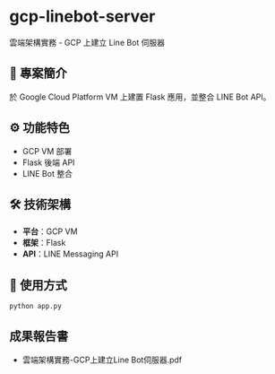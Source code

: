 # gcp-linebot-server
雲端架構實務 - GCP 上建立 Line Bot 伺服器

## 📖 專案簡介
於 Google Cloud Platform VM 上建置 Flask 應用，並整合 LINE Bot API。

## ⚙️ 功能特色
- GCP VM 部署
- Flask 後端 API
- LINE Bot 整合

## 🛠️ 技術架構
- **平台**：GCP VM
- **框架**：Flask
- **API**：LINE Messaging API

## 🚀 使用方式
```bash
python app.py
```

## 成果報告書
- 雲端架構實務-GCP上建立Line Bot伺服器.pdf
